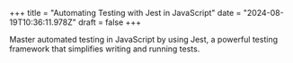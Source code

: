 +++
title = "Automating Testing with Jest in JavaScript"
date = "2024-08-19T10:36:11.978Z"
draft = false
+++

  Master automated testing in JavaScript by using Jest, a powerful testing framework that simplifies writing and running tests.
        